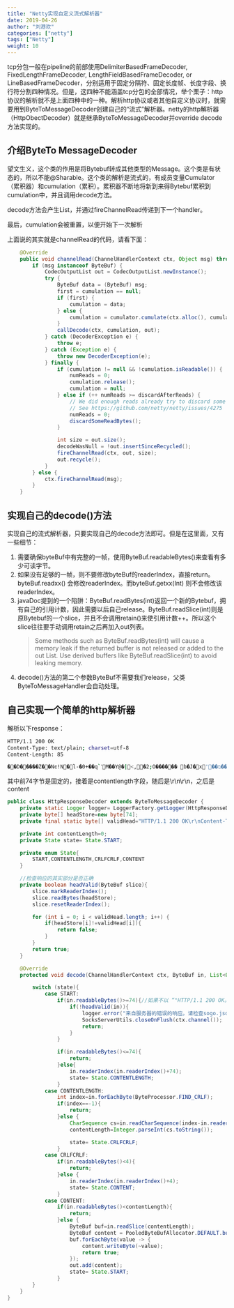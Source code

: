 ```yaml
---
title: "Netty实现自定义流式解析器"
date: 2019-04-26
author: "刘港欢"
categories: ["netty"]
tags: ["Netty"]
weight: 10
---
```


tcp分包一般在pipeline的前部使用DelimiterBasedFrameDecoder, FixedLengthFrameDecoder, LengthFieldBasedFrameDecoder, or LineBasedFrameDecoder，分别适用于固定分隔符、固定长度帧、长度字段、换行符分割四种情况。但是，这四种不能涵盖tcp分包的全部情况，举个栗子：http协议的解析就不是上面四种中的一种。解析http协议或者其他自定义协议时，就需要用到ByteToMessageDecoder创建自己的“流式”解析器。netty的http解析器（HttpObectDecoder）就是继承ByteToMessageDecoder并override decode方法实现的。
<!--more-->

## 介绍ByteTo MessageDecoder

望文生义，这个类的作用是将Bytebuf转成其他类型的Message。这个类是有状态的，所以不能@Sharable。这个类的解析是流式的，有成员变量Cumulator（累积器）和cumulation（累积）。累积器不断地将新到来得Bytebuf累积到cumulation中，并且调用decode方法。

decode方法会产生List<OUT>，并通过fireChannelRead传递到下一个handler。

最后，cumulation会被重置，以便开始下一次解析

上面说的其实就是channelRead的代码，请看下面：

```java
    @Override
    public void channelRead(ChannelHandlerContext ctx, Object msg) throws Exception {
        if (msg instanceof ByteBuf) {
            CodecOutputList out = CodecOutputList.newInstance();
            try {
                ByteBuf data = (ByteBuf) msg;
                first = cumulation == null;
                if (first) {
                    cumulation = data;
                } else {
                    cumulation = cumulator.cumulate(ctx.alloc(), cumulation, data);
                }
                callDecode(ctx, cumulation, out);
            } catch (DecoderException e) {
                throw e;
            } catch (Exception e) {
                throw new DecoderException(e);
            } finally {
                if (cumulation != null && !cumulation.isReadable()) {
                    numReads = 0;
                    cumulation.release();
                    cumulation = null;
                } else if (++ numReads >= discardAfterReads) {
                    // We did enough reads already try to discard some bytes so we not risk to see a OOME.
                    // See https://github.com/netty/netty/issues/4275
                    numReads = 0;
                    discardSomeReadBytes();
                }

                int size = out.size();
                decodeWasNull = !out.insertSinceRecycled();
                fireChannelRead(ctx, out, size);
                out.recycle();
            }
        } else {
            ctx.fireChannelRead(msg);
        }
    }
```

## 实现自己的decode()方法

实现自己的流式解析器，只要实现自己的decode方法即可。但是在这里面，又有一些细节：

1. 需要确保byteBuf中有完整的一帧，使用ByteBuf.readableBytes()来查看有多少可读字节。
2. 如果没有足够的一帧，则不要修改byteBuf的readerIndex，直接return。byteBuf.readxx() 会修改readerIndex。而byteBuf.getxx(Int) 则不会修改该readerIndex。
3. javaDoc提到的一个陷阱：ByteBuf.readBytes(int)返回一个新的Bytebuf，拥有自己的引用计数，因此需要以后自己release。ByteBuf.readSlice(int)则是原Bytebuf的一个slice，并且不会调用retain()来使引用计数++。所以这个slice往往要手动调用retain之后再加入out列表。
    > Some methods such as ByteBuf.readBytes(int) will cause a memory leak if the returned buffer is not released or added to the out List. Use derived buffers like ByteBuf.readSlice(int) to avoid leaking memory.
4. decode()方法的第二个参数ByteBuf不需要我们release，父类ByteToMessageHandler会自动处理。

## 自己实现一个简单的http解析器

解析以下response：

```bash
HTTP/1.1 200 OK
Content-Type: text/plain; charset=utf-8
Content-Length: 85

��D�����Z��Nͼ!N�l-�0+��q`ߵM��Y@�|<,�2;O������	b�J�x'��מ��a��s\}��
```

其中前74字节是固定的，接着是contentlength字段，随后是\r\n\r\n，之后是content

```java
public class HttpResponseDecoder extends ByteToMessageDecoder {
    private static Logger logger= LoggerFactory.getLogger(HttpResponseDecoder.class);
    private byte[] headStore=new byte[74];
    private final static byte[] validHead="HTTP/1.1 200 OK\r\nContent-Type: text/plain; charset=utf-8\r\nContent-Length: ".getBytes();

    private int contentLength=0;
    private State state= State.START;

    private enum State{
        START,CONTENTLENGTH,CRLFCRLF,CONTENT
    }

    //检查响应的其实部分是否正确
    private boolean headValid(ByteBuf slice){
        slice.markReaderIndex();
        slice.readBytes(headStore);
        slice.resetReaderIndex();

        for (int i = 0; i < validHead.length; i++) {
            if(headStore[i]!=validHead[i]){
                return false;
            }
        }
        return true;
    }

    @Override
    protected void decode(ChannelHandlerContext ctx, ByteBuf in, List<Object> out) {

        switch (state){
            case START:
                if(in.readableBytes()>=74){//如果不以 “"HTTP/1.1 200 OK。。。。。"”开始则直接点开连接
                    if(!headValid(in)){
                        logger.error("来自服务器的错误的响应。请检查sogo.json配置");
                        SocksServerUtils.closeOnFlush(ctx.channel());
                        return;
                    }
                }

                if(in.readableBytes()<=74){
                    return;
                }else{
                    in.readerIndex(in.readerIndex()+74);
                    state= State.CONTENTLENGTH;
                }
            case CONTENTLENGTH:
                int index=in.forEachByte(ByteProcessor.FIND_CRLF);
                if(index==-1){
                    return;
                }else {
                    CharSequence cs=in.readCharSequence(index-in.readerIndex(), StandardCharsets.UTF_8);
                    contentLength=Integer.parseInt(cs.toString());

                    state= State.CRLFCRLF;
                }
            case CRLFCRLF:
                if(in.readableBytes()<4){
                    return;
                }else {
                    in.readerIndex(in.readerIndex()+4);
                    state= State.CONTENT;
                }
            case CONTENT:
                if(in.readableBytes()<contentLength){
                    return;
                }else {
                    ByteBuf buf=in.readSlice(contentLength);
                    ByteBuf content = PooledByteBufAllocator.DEFAULT.buffer();
                    buf.forEachByte(value -> {
                        content.writeByte(~value);
                        return true;
                    });
                    out.add(content);
                    state= State.START;
                }
        }
    }
}

```

